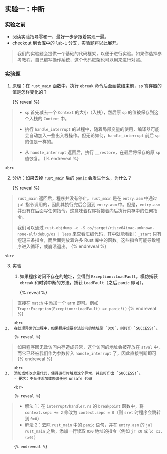 ## 实验一：中断

### 实验之前

- 阅读实验指导零和一，最好一步步跟着实现一遍。
- checkout 到仓库中的 `lab-1` 分支，实验题将以此展开。

> 我们的实验题会提供一个基础的代码框架，以便于进行实验。如果你选择参考教程，自己编写操作系统，这个代码框架也可以用来进行对照。

### 实验题

<!--
reveal tag 作为 anchor 必须有缩进，否则会打破前后的序号关系。其中的文字不能缩进，否则 click-reveal 会把格式搞乱
reveal 还会把行间距吃掉，所以手动加 <br>
-->

1.  原理：在 `rust_main` 函数中，执行 `ebreak` 命令后至函数结束前，`sp` 寄存器的值是怎样变化的？

    {% reveal %}
> - `sp` 首先减去一个 `Context` 的大小（入栈），然后原 `sp` 的值被保存到这个入栈的 `Context` 中。
>
> - 执行 `handle_interrupt` 的过程中，随着局部变量的使用，编译器可能会自动加入一些出入栈操作。但无论如何，`handle_interrupt` 前后 `sp` 的值是一样的。
>
> - 从 `handle_interrupt` 返回后，执行 `__restore`，在最后将保存的原 `sp` 值恢复。
    {% endreveal %}

    <br>
2.  分析：如果去掉 `rust_main` 后的 `panic` 会发生什么，为什么？

    {% reveal %}
> `rust_main` 返回后，程序并没有停止。`rust_main` 是在 `entry.asm` 中通过 `jal` 指令调用的，因此其执行完后会回到 `entry.asm` 中。但是，`entry.asm` 并没有在后面写任何指令，这意味着程序将接着向后执行内存中的任何指令。
>
> 我们可以通过 `rust-objdump -d -S os/target/riscv64imac-unknown-none-elf/debug/os | less` 来查看汇编代码，其中就能看到：`_start` 只有短短三条指令，而后面则放着许多 Rust 库中的函数。这些指令可能导致程序进入循环，或崩溃退出。
    {% endreveal %}

    <br>
3.  实验
    1.  如果程序访问不存在的地址，会得到 `Exception::LoadFault`。模仿捕获 `ebreak` 和时钟中断的方法，捕获 `LoadFault`（之后 `panic` 即可）。

        {% reveal %}
> 直接在 `match` 中添加一个 arm 即可。例如 `Trap::Exception(Exception::LoadFault) => panic!()`
        {% endreveal %}

        <br>
    2.  在处理异常的过程中，如果程序想要非法访问的地址是 `0x0`，则打印 `SUCCESS!`。

        {% reveal %}
> 如果程序因无效访问内存造成异常，这个访问的地址会被存放在 `stval` 中，而它已经被我们作为参数传入 `handle_interrupt` 了，因此直接判断即可
        {% endreveal %}

        <br>
    3.  添加或修改少量代码，使得运行时触发这个异常，并且打印出 `SUCCESS!`。
        - 要求：不允许添加或修改任何 unsafe 代码

        <br>

        {% reveal %}
> - 解法 1：在 `interrupt/handler.rs` 的 `breakpoint` 函数中，将 `context.sepc += 2` 修改为 `context.sepc = 0`（则 `sret` 时程序会跳转到 `0x0`）
> - 解法 2：去除 `rust_main` 中的 `panic` 语句，并在 `entry.asm` 的 `jal rust_main` 之后，添加一行读取 `0x0` 地址的指令（例如 `jr x0` 或 `ld x1, (x0)`）

        {% endreveal %}
